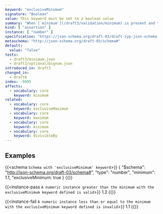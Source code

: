 ```yaml
---
keyword: "exclusiveMinimum"
signature: "Boolean"
value: This keyword must be set to a boolean value
summary: "When [`minimum`](/draft3/validation/minimum) is present and this keyword is set to true, the numeric instance must be greater than the value in [`minimum`](/draft3/validation/minimum)."
kind: [ "assertion" ]
instance: [ "number" ]
specification: "https://json-schema.org/draft-03/draft-zyp-json-schema-03.pdf#5.11"
metaschema: "http://json-schema.org/draft-03/schema#"
default:
  value: "false"
tests:
  - draft3/minimum.json
  - draft3/optional/bignum.json
introduced_in: draft3
changed_in:
  - draft6
index: -9995
affects:
  - vocabulary: core
    keyword: minimum
related:
  - vocabulary: core
    keyword: exclusiveMaximum
  - vocabulary: core
    keyword: maximum
  - vocabulary: core
    keyword: minimum
  - vocabulary: core
    keyword: divisibleBy
---
```


## Examples

{{<schema `Schema with 'exclusiveMinimum' keyword`>}}
{
  "$schema": "http://json-schema.org/draft-03/schema#",
  "type": "number",
  "minimum": 1.1,
  "exclusiveMinimum: true
}
{{</schema>}}

{{<instance-pass `A numeric instance greater than the minimum with the exclusiveMinimum keyword defined is valid`>}}
1.2
{{</instance-pass>}}

{{<instance-fail `A numeric instance less than or equal to the minimum with the exclusiveMinimum keyword defined is invalid`>}}
1.1
{{</instance-fail>}}
